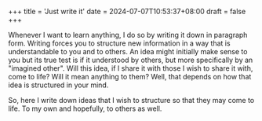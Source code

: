 +++
title = 'Just write it'
date = 2024-07-07T10:53:37+08:00
draft = false
+++

Whenever I want to learn anything, I do so by writing it down in paragraph form. Writing forces you to structure new information in a way that is understandable to you and to others. An idea might initially make sense to you but its true test is if it understood by others, but more specifically by an "imagined other". Will this idea, if I share it with those I wish to share it with, come to life? Will it mean anything to them? Well, that depends on how that idea is structured in your mind.

So, here I write down ideas that I wish to structure so that they may come to life. To my own and hopefully, to others as well. 

